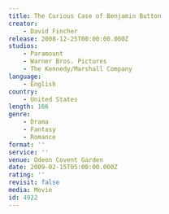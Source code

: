 ```yaml
---
title: The Curious Case of Benjamin Button
creator:
    - David Fincher
release: 2008-12-25T00:00:00.000Z
studios:
    - Paramount
    - Warner Bros. Pictures
    - The Kennedy/Marshall Company
language:
    - English
country:
    - United States
length: 166
genre:
    - Drama
    - Fantasy
    - Romance
format: ''
service: ''
venue: Odeon Covent Garden
date: 2009-02-15T05:00:00.000Z
rating: ''
revisit: false
media: Movie
id: 4922
---
```



